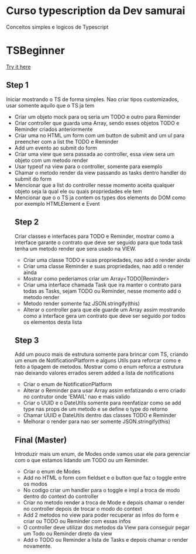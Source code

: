 # Curso typescription da Dev samurai
Conceitos simples e logicos de Typescript

# TSBeginner

[Try it here](http://tsbeginner.devsamurai.s3-website.eu-central-1.amazonaws.com/)

## Step 1

Iniciar mostrando o TS de forma simples. Nao criar tipos customizados, usar somente aquilo que o TS ja tem

- Criar um objeto mock para oq seria um TODO e outro para Reminder
- Criar controller que guarda uma Array<Object>, sendo esses objetos TODO e Reminder criados anteriormente
- Criar uma no HTML um form com um button de submit and um ul para preencher com a list the TODO e Reminder
- Add um evento ao submit do form
- Criar uma view que sera passada ao controller, essa view sera um objeto com um metodo render
- Usar typeof na view para o controller, somente para exemplo
- Chamar o metodo render da view passando as tasks dentro handler do submit do form
- Mencionar que a list do controller nesse momento aceita qualquer objeto seja la qual ele ou quais propriedades ele tem
- Mencionar que o o TS ja contem os types dos elements do DOM como por exemplo HTMLElement e Event

## Step 2

Criar classes e interfaces para TODO e Reminder, mostrar como a interface garante o contrato que deve ser seguido para que toda task tenha um metodo render que sera usado na VIEW.

- Criar uma classe TODO e suas propriedades, nao add o render ainda
- Criar uma classe Reminder e suas propriedades, nao add o render ainda
- Mostrar como pederiamos criar um Array<TODO|Reminder>
- Criar uma interface chamada Task que ira manter o contrato para todas as Tasks, sejam TODO ou Reminder, nesse momento add o metodo render
- Metodo render somente faz JSON.stringify(this)
- Alterar o controller para que ele guarde um Array<Task> assim mostrando como a interface gera um contrato que deve ser seguido por todos os elementos desta lista

## Step 3

Add um pouco mais de estrutura somente para brincar com TS, criando um enum de NotificationPlatform e alguns Utils para reforcar como e feito a tipagem de metodos. Mostrar como o enum reforca a estrutura nao deixando valores errados serem added a lista de notifications

- Criar o enum de NotificationPlatform
- Alterar o Reminder para usar Array<NotificationPlatform> assim enfatizando o erro criado no contrutor onde 'EMAIL' nao e mais valido
- Criar o UUID e o DateUtils somente para reenfatizar como se add type nas props de um metodo e se define o type do retorno
- Chamar UUID e DateUtils dentro das classes TODO e Reminder
- Melhorar o render para nao ser somente JSON.stringify(this)

## Final (Master)

Introduzir mais um enum, de Modes onde vamos usar ele para gerenciar com o que estamos lidando um TODO ou um Reminder.

- Criar o enum de Modes
- Add no HTML o form com fieldset e o button que faz o toggle entre os modos
- No codigo criar um handler para o toggle e impl a troca de modo dentro do context do controller
- Criar no metodo render a troca de Mode e depois chamar o render no controller depois de trocar o modo do context
- Add 2 metodos no view para poder recuperar as infos do form e criar ou TODO ou Reminder com essas infos
- O controller deve utilizar dos metodos da View para conseguir pegar um Todo ou Reminder direto da view
- Add o TODO ou Reminder a lista de Tasks e depois chamar o render novamente.
